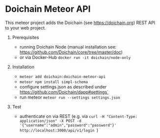 # Doichain Meteor API

This meteor project adds the Doichain (see https://doichain.org) REST API to your web project.

1. Prerequisites
    - running Doichain Node (manual installation see: https://github.com/Doichain/core/tree/master/doc)
    - or via Docker-Hub ``docker run -it doichain/node-only``

2. Installation
    - ```meteor add doichain:doichain-meteor-api```
    - ```meteor npm install simpl-schema```
    - configure settings.json as described under https://github.com/Doichain/dapp#settings`
    - run meteor ```meteor run --settings settings.json```
3. Test
    - authenticate on via REST (e.g. via ```curl -H "Content-Type: application/json" -X POST -d '{"username":"admin","password":"password"}' http://localhost:3000/api/v1/login ```)